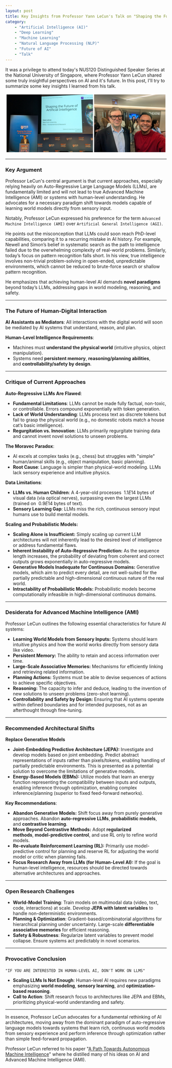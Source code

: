 ```yaml
---
layout: post
title: Key Insights from Professor Yann LeCun's Talk on "Shaping the Future of AI Innovations" at NUS120 Distinguished Speaker Series
category:
    - "Artificial Intelligence (AI)"
    - "Deep Learning"
    - "Machine Learning"
    - "Natural Language Processing (NLP)"
    - "Future of AI"
    - "Talk"
---
```

It was a privilege to attend today's NUS120 Distinguished Speaker Series at the National University of Singapore, where Professor Yann LeCun shared some truly insightful perspectives on AI and it's future. In this post, I'll try to summarize some key insights I learned from his talk.

![alt text](/images/yunn-lecun-imran-nus120.jpg "Professor Yunn LeCun")

---

### **Key Argument**

Professor LeCun's central argument is that current approaches, especially relying heavily on Auto-Regressive Large Language Models (LLMs), are fundamentally limited and will not lead to true Advanced Machine Intelligence (AMI) or systems with human-level understanding. He advocates for a necessary paradigm shift towards models capable of learning world models directly from sensory input.

Notably, Professor LeCun expressed his preference for the term `Advanced Machine Intelligence (AMI)` over `Artificial General Intelligence (AGI)`.

He points out the misconception that LLMs could soon reach PhD-level capabilities, comparing it to a recurring mistake in AI history. For example, Newell and Simon’s belief in systematic search as the path to intelligence failed due to the overwhelming complexity of real-world problems. Similarly, today’s focus on pattern recognition falls short. In his view, true intelligence involves non-trivial problem-solving in open-ended, unpredictable environments, which cannot be reduced to brute-force search or shallow pattern recognition.

He emphasizes that achieving human-level AI demands **novel paradigms** beyond today’s LLMs, addressing gaps in world modeling, reasoning, and safety.

---

### **The Future of Human-Digital Interaction**

**AI Assistants as Mediators**: All interactions with the digital world will soon be mediated by AI systems that understand, reason, and plan.

**Human-Level Intelligence Requirements**:

- Machines must **understand the physical world** (intuitive physics, object manipulation).
- Systems need **persistent memory**, **reasoning/planning abilities**, and **controllability/safety by design**.

---

### **Critique of Current Approaches**

**Auto-Regressive LLMs Are Flawed**:

- **Fundamental Limitations**: LLMs cannot be made fully factual, non-toxic, or controllable. Errors compound exponentially with token generation.
- **Lack of World Understanding**: LLMs process text as discrete tokens but fail to grasp the physical world (e.g., no domestic robots match a house cat’s basic intelligence).
- **Regurgitation vs. Innovation**: LLMs primarily regurgitate training data and cannot invent novel solutions to unseen problems.

**The Moravec Paradox**:

- AI excels at complex tasks (e.g., chess) but struggles with "simple" human/animal skills (e.g., object manipulation, basic planning).
- **Root Cause**: Language is simpler than physical-world modeling. LLMs lack sensory experience and intuitive physics.

**Data Limitations**:

- **LLMs vs. Human Children**: A 4-year-old processes $~1.1E14$ bytes of visual data (via optical nerves), surpassing even the largest LLMs (trained on $~0.9E14$ bytes of text).
- **Sensory Learning Gap**: LLMs miss the rich, continuous sensory input humans use to build mental models.

**Scaling and Probabilistic Models:**

- **Scaling Alone is Insufficient:** Simply scaling up current LLM architectures will not inherently lead to the desired level of intelligence or address fundamental flaws.
- **Inherent Instability of Auto-Regressive Prediction:** As the sequence length increases, the probability of deviating from coherent and correct outputs grows exponentially in auto-regressive models.
- **Generative Models Inadequate for Continuous Domains:** Generative models, which aim to predict every detail, are not well-suited for the partially predictable and high-dimensional continuous nature of the real world.
- **Intractability of Probabilistic Models:** Probabilistic models become computationally infeasible in high-dimensional continuous domains.

---

### **Desiderata for Advanced Machine Intelligence (AMI)**

Professor LeCun outlines the following essential characteristics for future AI systems:

- **Learning World Models from Sensory Inputs:** Systems should learn intuitive physics and how the world works directly from sensory data like video.
- **Persistent Memory:** The ability to retain and access information over time.
- **Large-Scale Associative Memories:** Mechanisms for efficiently linking and retrieving related information.
- **Planning Actions:** Systems must be able to devise sequences of actions to achieve specific objectives.
- **Reasoning:** The capacity to infer and deduce, leading to the invention of new solutions to unseen problems (zero-shot learning).
- **Controllability and Safety by Design:** Ensuring that AI systems operate within defined boundaries and for intended purposes, not as an afterthought through fine-tuning.

---

### **Recommended Architectural Shifts**

**Replace Generative Models**

- **Joint-Embedding Predictive Architecture (JEPA):** Investigate and develop models based on joint embedding. Predict abstract representations of inputs rather than pixels/tokens, enabling handling of partially predictable environments. This is presented as a potential solution to overcome the limitations of generative models.
- **Energy-Based Models (EBMs):** Utilize models that learn an energy function representing the compatibility between inputs and outputs, enabling inference through optimization, enabling complex inference/planning (superior to fixed feed-forward networks).

**Key Recommendations**:

- **Abandon Generative Models:** Shift focus away from purely generative approaches. Abandon **auto-regressive LLMs**, **probabilistic models**, and **contrastive learning**.
- **Move Beyond Contrastive Methods:** Adopt **regularized methods**, **model-predictive control**, and use RL only to refine world models.
- **Re-evaluate Reinforcement Learning (RL):** Primarily use model-predictive control for planning and reserve RL for adjusting the world model or critic when planning fails.
- **Focus Research Away from LLMs (for Human-Level AI):** If the goal is human-level intelligence, resources should be directed towards alternative architectures and approaches.

---

### **Open Research Challenges**

- **World-Model Training**: Train models on multimodal data (video, text, code, interactions) at scale. Develop **JEPA with latent variables** to handle non-deterministic environments.
- **Planning & Optimization**: Gradient-based/combinatorial algorithms for hierarchical planning under uncertainty. Large-scale **differentiable associative memories** for efficient reasoning.
- **Safety & Robustness**: Regularize latent variables to prevent model collapse. Ensure systems act predictably in novel scenarios.

---

### **Provocative Conclusion**

`"IF YOU ARE INTERESTED IN HUMAN-LEVEL AI, DON'T WORK ON LLMS"`

- **Scaling LLMs Is Not Enough**: Human-level AI requires new paradigms emphasizing **world modeling**, **sensory learning**, and **optimization-based reasoning**.
- **Call to Action**: Shift research focus to architectures like JEPA and EBMs, prioritizing physical-world understanding and safety.

---

In essence, Professor LeCun advocates for a fundamental rethinking of AI architectures, moving away from the dominant paradigm of auto-regressive language models towards systems that learn rich, continuous world models from sensory experience and perform inference through optimization rather than simple feed-forward propagation.

Professor LeCun referred to his paper "[A Path Towards Autonomous Machine Intelligence](https://openreview.net/forum?id=BZ5a1r-kVsf)" where he distilled many of his ideas on AI and Advanced Machine Intelligence (AMI).
